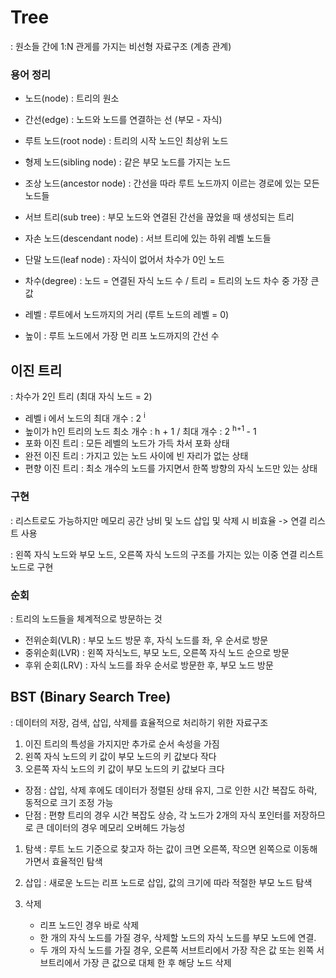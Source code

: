 # Tree

: 원소들 간에 1:N 관게를 가지는 비선형 자료구조 (계층 관계)

### 용어 정리

- 노드(node) : 트리의 원소
- 간선(edge) : 노드와 노드를 연결하는 선 (부모 - 자식)
- 루트 노드(root node) : 트리의 시작 노드인 최상위 노드
- 형제 노드(sibling node) : 같은 부모 노드를 가지는 노드
- 조상 노드(ancestor node) : 간선을 따라 루트 노드까지 이르는 경로에 있는 모든 노드들
- 서브 트리(sub tree) : 부모 노드와 연결된 간선을 끊었을 때 생성되는 트리
- 자손 노드(descendant node) : 서브 트리에 있는 하위 레벨 노드들
- 단말 노드(leaf node) : 자식이 없어서 차수가 0인 노드 

- 차수(degree) : 노드 = 연결된 자식 노드 수 / 트리 = 트리의 노드 차수 중 가장 큰 값
- 레벨 : 루트에서 노드까지의 거리 (루트 노드의 레벨 = 0)
- 높이 : 루트 노드에서 가장 먼 리프 노드까지의 간선 수 

## 이진 트리
: 차수가 2인 트리 (최대 자식 노드 = 2)

- 레벨 i 에서 노드의 최대 개수 : 2 <sup> i
- 높이가 h인 트리의 노드 최소 개수 : h + 1 / 최대 개수 : 2 <sup> h+1 </sup> - 1
- 포화 이진 트리 : 모든 레벨의 노드가 가득 차서 포화 상태
- 완전 이진 트리 : 가지고 있는 노드 사이에 빈 자리가 없는 상태
- 편향 이진 트리 : 최소 개수의 노드를 가지면서 한쪽 방향의 자식 노드만 있는 상태

### 구현
: 리스트로도 가능하지만 메모리 공간 낭비 및 노드 삽입 및 삭제 시 비효율 -> 연결 리스트 사용

: 왼쪽 자식 노드와 부모 노드, 오른쪽 자식 노드의 구조를 가지는 있는 이중 연결 리스트 노드로 구현

### 순회
: 트리의 노드들을 체계적으로 방문하는 것

- 전위순회(VLR) : 부모 노드 방문 후, 자식 노드를 좌, 우 순서로 방문
- 중위순회(LVR) : 왼쪽 자식노드, 부모 노드, 오른쪽 자식 노드 순으로 방문
- 후위 순회(LRV) : 자식 노드를 좌우 순서로 방문한 후, 부모 노드 방문


## BST (Binary Search Tree)

: 데이터의 저장, 검색, 삽입, 삭제를 효율적으로 처리하기 위한 자료구조

1. 이진 트리의 특성을 가지지만 추가로 순서 속성을 가짐
2. 왼쪽 자식 노드의 키 값이 부모 노드의 키 값보다 작다
3. 오른쪽 자식 노드의 키 값이 부모 노드의 키 값보다 크다

- 장점 : 삽입, 삭제 후에도 데이터가 정렬된 상태 유지, 그로 인한 시간 복잡도 하락, 동적으로 크기 조정 가능
- 단점 : 편향 트리의 경우 시간 복잡도 상승, 각 노드가 2개의 자식 포인터를 저장하므로 큰 데이터의 경우 메모리 오버헤드 가능성


1. 탐색 : 루트 노드 기준으로 찾고자 하는 값이 크면 오른쪽, 작으면 왼쪽으로 이동해가면서 효율적인 탐색

2. 삽입 : 새로운 노드는 리프 노드로 삽입, 값의 크기에 따라 적절한 부모 노드 탐색

3. 삭제 
   - 리프 노드인 경우 바로 삭제 
    - 한 개의 자식 노드를 가질 경우, 삭제할 노드의 자식 노드를 부모 노드에 연결.
    -  두 개의 자식 노드를 가질 경우, 오른쪽 서브트리에서 가장 작은 값 또는 왼쪽 서브트리에서 가장 큰 값으로 대체 한 후 해당 노드 삭제